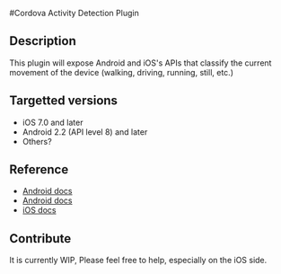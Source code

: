 #Cordova Activity Detection Plugin


## Description

This plugin will expose Android and iOS's APIs that classify the current movement of the device (walking, driving, running, still, etc.)


## Targetted versions

* iOS 7.0 and later
* Android 2.2 (API level 8) and later
* Others?


## Reference

* [Android docs](https://developer.android.com/reference/com/google/android/gms/location/ActivityRecognition.html)
* [Android docs](https://developer.android.com/reference/com/google/android/gms/location/ActivityRecognitionApi.html)
* [iOS docs](https://developer.apple.com/library/ios/documentation/CoreMotion/Reference/CMMotionActivityManager_class/)


## Contribute

It is currently WIP, Please feel free to help, especially on the iOS side.
